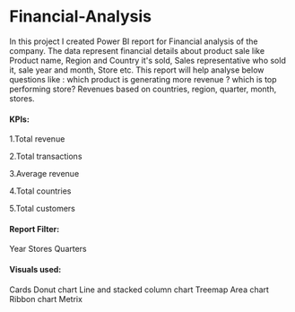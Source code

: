 # Financial-Analysis
In this project I created Power BI report for Financial analysis of the company. The data represent financial details about product sale like Product name, Region and Country it's sold, Sales representative who sold it, sale year and month, Store etc. 
This report will help analyse below questions like :
which product is generating more revenue ? 
which is top performing store?
Revenues based on countries, region, quarter, month, stores.

#### KPIs: 
1.Total revenue
</p> 2.Total transactions
</p> 3.Average revenue
</p> 4.Total countries
</p> 5.Total customers

#### Report Filter: 
Year
Stores
Quarters 

#### Visuals used:
Cards
Donut chart
Line and stacked column chart
Treemap
Area chart
Ribbon chart
Metrix
